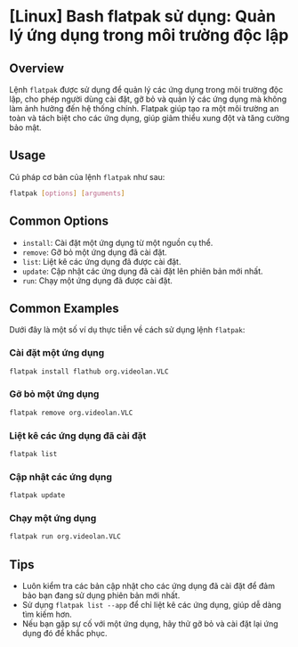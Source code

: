 # [Linux] Bash flatpak sử dụng: Quản lý ứng dụng trong môi trường độc lập

## Overview
Lệnh `flatpak` được sử dụng để quản lý các ứng dụng trong môi trường độc lập, cho phép người dùng cài đặt, gỡ bỏ và quản lý các ứng dụng mà không làm ảnh hưởng đến hệ thống chính. Flatpak giúp tạo ra một môi trường an toàn và tách biệt cho các ứng dụng, giúp giảm thiểu xung đột và tăng cường bảo mật.

## Usage
Cú pháp cơ bản của lệnh `flatpak` như sau:

```bash
flatpak [options] [arguments]
```

## Common Options
- `install`: Cài đặt một ứng dụng từ một nguồn cụ thể.
- `remove`: Gỡ bỏ một ứng dụng đã cài đặt.
- `list`: Liệt kê các ứng dụng đã được cài đặt.
- `update`: Cập nhật các ứng dụng đã cài đặt lên phiên bản mới nhất.
- `run`: Chạy một ứng dụng đã được cài đặt.

## Common Examples
Dưới đây là một số ví dụ thực tiễn về cách sử dụng lệnh `flatpak`:

### Cài đặt một ứng dụng
```bash
flatpak install flathub org.videolan.VLC
```

### Gỡ bỏ một ứng dụng
```bash
flatpak remove org.videolan.VLC
```

### Liệt kê các ứng dụng đã cài đặt
```bash
flatpak list
```

### Cập nhật các ứng dụng
```bash
flatpak update
```

### Chạy một ứng dụng
```bash
flatpak run org.videolan.VLC
```

## Tips
- Luôn kiểm tra các bản cập nhật cho các ứng dụng đã cài đặt để đảm bảo bạn đang sử dụng phiên bản mới nhất.
- Sử dụng `flatpak list --app` để chỉ liệt kê các ứng dụng, giúp dễ dàng tìm kiếm hơn.
- Nếu bạn gặp sự cố với một ứng dụng, hãy thử gỡ bỏ và cài đặt lại ứng dụng đó để khắc phục.